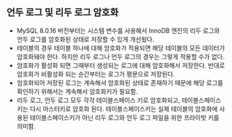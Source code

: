 ## 언두 로그 및 리두 로그 암호화
- MySQL 8.0.16 버전부터는 시스템 변수를 사용해서 InnoDB 엔진의 리두 로그와 언두 로그를 암호화된 상태로 저장할 수 있게 개선됬다.
- 테이블의 경우 테이블 하나에 대해 암호화가 적용되면 해당 테이블의 모든 데이터가 암호화돼야 한다. 하지만 리두 로그나 언두 로그의 경우는 그렇게 적용할 수가 없다.
- 암호화가 활성화 되면 그때부터 생성되는 로그에 대해 암호화해서 저장한다. 반대로 암호화가 비활성화 되는 순간부터는 로그가 평문으로 저장된다.
- 암호화되어 저장된 로그는 계속해서 암호화된 상태로 존재하기 때문에 해당 로그를 확인하기 위해서는 계속해서 암호화키가 필요함.
- 리두 로그, 언두 로그 모두 각각 테이블스페이스 키로 암호화되고, 테이블스페이스 키는 다시 마스터키로 암호화 된다. 테이블스페이스키는 실제 테이블의 암호화에 사용된 테이블스페이스키가 아닌 리두 로그와 언두 로그 파일을 위한 프라이빗 키를 의미함.
